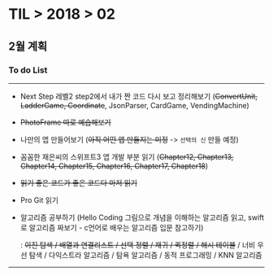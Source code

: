 # TIL > 2018 > 02

## 2월 계획


### To do List

---

- Next Step 레벨2 step2에서 내가 짠 코드 다시 보고 정리해보기
(~~ConvertUnit, LadderGame, Coordinate~~, JsonParser, CardGame, VendingMachine)

- ~~PhotoFrame 따로 예습해보기~~

- 나만의 앱 만들어보기 (~~아직 어떤 앱 만들지는 미정~~ -> `선택의 신` 만들 예정)

- 꼼꼼한 재은씨의 스위프트3 앱 개발 부분 읽기
(~~Chapter12, Chapter13, Chapter14, Chapter15, Chapter16, Chapter17, Chapter18~~)

- ~~읽기 좋은 코드가 좋은 코드다 마저 읽기~~

- Pro Git 읽기

- 알고리즘 공부하기 (Hello Coding 그림으로 개념을 이해하는 알고리즘 읽고, swift로 알고리즘 짜보기 - c언어로 배우는 알고리즘 입문 참고하기)

  : ~~이진 탐색 / 배열과 연결리스트 / 선택 정렬 / 재귀 / 퀵정렬 / 해시 테이블~~ / 너비 우선 탐색 / 다익스트라 알고리즘 / 탐욕 알고리즘 / 동적 프로그래밍 / KNN 알고리즘

---
